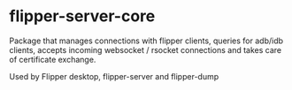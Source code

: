 # flipper-server-core

Package that manages connections with flipper clients, queries for adb/idb clients, accepts incoming websocket / rsocket connections and takes care of certificate exchange.

Used by Flipper desktop, flipper-server and flipper-dump
